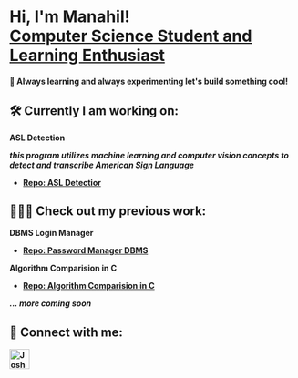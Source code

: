<h1>Hi, I'm Manahil! <br/><a href="https://github.com/manahil-a">Computer Science Student and Learning Enthusiast </a>

#### 🚀 Always learning and always experimenting let's build something cool!


<H2> 🛠 Currently I am working on:</H2>
 
<b>ASL Detection <b>

 <b> *this program utilizes machine learning and computer vision concepts to detect and transcribe American Sign Language* <b>
  - [Repo: ASL Detectior]()

<h2>👩🏻‍💻 Check out my previous work:</h2>

 <b>DBMS Login Manager</b>
  - [Repo: Password Manager DBMS]()

<b>Algorithm Comparision in C</b>
  - [Repo: Algorithm Comparision in C]()

*... more coming soon*
 

<h2> 🧩 Connect with me:</h2>

[<img align="left" alt="JoshMadakor | LinkedIn" width="35px" src="https://github.com/user-attachments/assets/3f7b0aaa-c2f3-4e3d-bbe0-55814a32f1d8" />][linkedin]

[linkedin]: https://www.linkedin.com/in/manahil-a8228422b/




<!--
**joshmadakor1/joshmadakor1** is a ✨ _special_ ✨ repository because its `README.md` (this file) appears on your GitHub profile.

Here are some ideas to get you started:

- 🔭 I’m currently working on ...
- 🌱 I’m currently learning ...
- 👯 I’m looking to collaborate on ...
- 🤔 I’m looking for help with ...
- 💬 Ask me about ...
- 📫 How to reach me: ...
- 😄 Pronouns: ...
- ⚡ Fun fact: ...
-->
